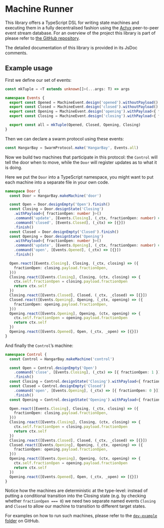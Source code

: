 # Machine Runner

This library offers a TypeScript DSL for writing state machines and executing them in a fully decentralised fashion using the [Actyx](https://developer.actyx.com/) peer-to-peer event stream database.
For an overview of the project this library is part of please refer to [the GitHub repository](https://github.com/Actyx/machines).

The detailed documentation of this library is provided in its JsDoc comments.

## Example usage

First we define our set of events:

```typescript
const mkTuple = <T extends unknown[]>(...args: T) => args

namespace Events {
  export const Opened = MachineEvent.design('opened').withoutPayload()
  export const Closed = MachineEvent.design('closed').withoutPayload()
  export const Opening = MachineEvent.design('opening').withPayload<{ fractionOpen: number }>()
  export const Closing = MachineEvent.design('closing').withPayload<{ fractionOpen: number }>()

  export const all = mkTuple(Opened, Closed, Opening, Closing)
}
```

Then we can declare a swarm protocol using these events:

```typescript
const HangarBay = SwarmProtocol.make('HangarBay', Events.all)
```

Now we build two machines that participate in this protocol: the `Control` will tell the door when to move, while the `Door` will register updates as to what it is doing.

Here we put the `Door` into a TypeScript namespace, you might want to put each machine into a separate file in your own code.

```typescript
namespace Door {
  const Door = HangarBay.makeMachine('door')

  const Open = Door.designEmpty('Open').finish()
  const Closing = Door.designState('Closing')
    .withPayload<{ fractionOpen: number }>()
    .command('update', [Events.Closing], (_ctx, fractionOpen: number) => [{ fractionOpen }])
    .command('closed', [Events.Closed], (_ctx) => [{}])
    .finish()
  const Closed = Door.designEmpty('Closed').finish()
  const Opening = Door.designState('Opening')
    .withPayload<{ fractionOpen: number }>()
    .command('update', [Events.Opening], (_ctx, fractionOpen: number) => [{ fractionOpen }])
    .command('open', [Events.Opened], (_ctx) => [{}])
    .finish()

  Open.react([Events.Closing], Closing, (_ctx, closing) => ({
    fractionOpen: closing.payload.fractionOpen,
  }))
  Closing.react([Events.Closing], Closing, (ctx, closing) => {
    ctx.self.fractionOpen = closing.payload.fractionOpen
    return ctx.self
  })
  Closing.react([Events.Closed], Closed, (_ctx, _closed) => [{}])
  Closed.react([Events.Opening], Opening, (_ctx, opening) => ({
    fractionOpen: opening.payload.fractionOpen,
  }))
  Opening.react([Events.Opening], Opening, (ctx, opening) => {
    ctx.self.fractionOpen = opening.payload.fractionOpen
    return ctx.self
  })
  Opening.react([Events.Opened], Open, (_ctx, _open) => [{}])
}
```

And finally the `Control`’s machine:

```typescript
namespace Control {
  const Control = HangarBay.makeMachine('control')

  const Open = Control.designEmpty('Open')
    .command('close', [Events.Closing], (_ctx) => [{ fractionOpen: 1 }])
    .finish()
  const Closing = Control.designState('Closing').withPayload<{ fractionOpen: number }>().finish()
  const Closed = Control.designEmpty('Closed')
    .command('open', [Events.Opening], (_ctx) => [{ fractionOpen: 0 }])
    .finish()
  const Opening = Control.designState('Opening').withPayload<{ fractionOpen: number }>().finish()

  Open.react([Events.Closing], Closing, (_ctx, closing) => ({
    fractionOpen: closing.payload.fractionOpen,
  }))
  Closing.react([Events.Closing], Closing, (ctx, closing) => {
    ctx.self.fractionOpen = closing.payload.fractionOpen
    return ctx.self
  })
  Closing.react([Events.Closed], Closed, (_ctx, _closed) => [{}])
  Closed.react([Events.Opening], Opening, (_ctx, opening) => ({
    fractionOpen: opening.payload.fractionOpen,
  }))
  Opening.react([Events.Opening], Opening, (ctx, opening) => {
    ctx.self.fractionOpen = opening.payload.fractionOpen
    return ctx.self
  })
  Opening.react([Events.Opened], Open, (_ctx, _open) => [{}])
}
```

Notice how the machines are deterministic at the type-level: instead of putting a conditional transition into the Closing state (e.g. by checking whether `fractionOpen === 0`) we need two separate named events `Closing` and `Closed` to allow our machine to transition to different target states.

For examples on how to run such machines, please refer to the [`dev-example` folder](https://github.com/Actyx/machines/tree/master/dev-example/src/App.tsx#L15-L18) on GitHub.
